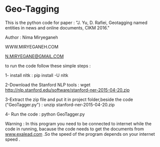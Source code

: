 # Geo-Tagging
This is the python code for paper : "J. Yu, D. Rafiei, Geotagging named entities in news and online documents, CIKM 2016."

Author : Nima Miryeganeh

WWW.MIRYEGANEH.COM

N.MIRYEGANE@GMAIL.COM

to run the code follow these simple steps : 

1- install nltk : pip install -U nltk

2-Download the Stanford NLP tools : wget http://nlp.stanford.edu/software/stanford-ner-2015-04-20.zip

3-Extract the zip file and put it in project folder,beside the code ("GeoTagger.py") : unzip stanford-ner-2015-04-20.zip

4- Run the code : python GeoTagger.py


Warning : In this program you need to be connected to internet while the code in running, bacause the code needs to get the documents from www.exalead.com .So the speed of the program depends on your internet speed . 
